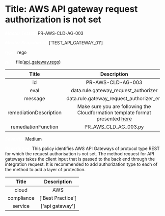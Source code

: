 



# Title: AWS API gateway request authorization is not set


***<font color="white">Master Test Id:</font>*** PR-AWS-CLD-AG-003

***<font color="white">Master Snapshot Id:</font>*** ['TEST_API_GATEWAY_01']

***<font color="white">type:</font>*** rego

***<font color="white">rule:</font>*** file([api_gateway.rego])  
  
  
  
  

|Title|Description|
| :---: | :---: |
|id|PR-AWS-CLD-AG-003|
|eval|data.rule.gateway_request_authorizer|
|message|data.rule.gateway_request_authorizer_err|
|remediationDescription|Make sure you are following the Cloudformation template format presented <a href='https://docs.aws.amazon.com/AWSCloudFormation/latest/UserGuide/aws-resource-kms-key.html#cfn-kms-key-enablekeyrotation' target='_blank'>here</a>|
|remediationFunction|PR_AWS_CLD_AG_003.py|


***<font color="white">Severity:</font>*** Medium

***<font color="white">Description:</font>*** This policy identifies AWS API Gateways of protocol type REST for which the request authorisation is not set. The method request for API gateways takes the client input that is passed to the back end through the integration request. It is recommended to add authorization type to each of the method to add a layer of protection.  
  
  

|Title|Description|
| :---: | :---: |
|cloud|AWS|
|compliance|['Best Practice']|
|service|['api gateway']|



[api_gateway.rego]: https://github.com/prancer-io/prancer-compliance-test/tree/master/aws/cloud/api_gateway.rego
